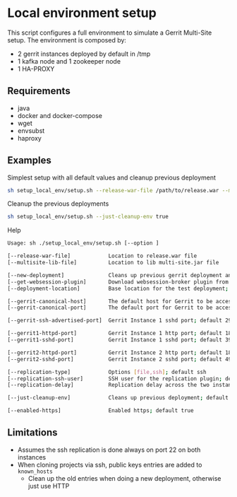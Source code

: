 # Local environment setup

This script configures a full environment to simulate a Gerrit Multi-Site setup.
The environment is composed by:

- 2 gerrit instances deployed by default in /tmp
- 1 kafka node and 1 zookeeper node
- 1 HA-PROXY

## Requirements

- java
- docker and docker-compose
- wget
- envsubst
- haproxy

## Examples

Simplest setup with all default values and cleanup previous deployment

```bash
sh setup_local_env/setup.sh --release-war-file /path/to/release.war --multisite-lib-file /path/to/multi-site.jar
```

Cleanup the previous deployments

```bash
sh setup_local_env/setup.sh --just-cleanup-env true
```

Help

```bash
Usage: sh ./setup_local_env/setup.sh [--option ]

[--release-war-file]            Location to release.war file
[--multisite-lib-file]          Location to lib multi-site.jar file

[--new-deployment]              Cleans up previous gerrit deployment and re-installs it. default true
[--get-websession-plugin]       Download websession-broker plugin from CI lastSuccessfulBuild; default true
[--deployment-location]         Base location for the test deployment; default /tmp

[--gerrit-canonical-host]       The default host for Gerrit to be accessed through; default localhost
[--gerrit-canonical-port]       The default port for Gerrit to be accessed throug; default 8080

[--gerrit-ssh-advertised-port]  Gerrit Instance 1 sshd port; default 29418

[--gerrit1-httpd-port]          Gerrit Instance 1 http port; default 18080
[--gerrit1-sshd-port]           Gerrit Instance 1 sshd port; default 39418

[--gerrit2-httpd-port]          Gerrit Instance 2 http port; default 18081
[--gerrit2-sshd-port]           Gerrit Instance 2 sshd port; default 49418

[--replication-type]            Options [file,ssh]; default ssh
[--replication-ssh-user]        SSH user for the replication plugin; default jigarrathod
[--replication-delay]           Replication delay across the two instances in seconds

[--just-cleanup-env]            Cleans up previous deployment; default false

[--enabled-https]               Enabled https; default true
```

## Limitations

- Assumes the ssh replication is done always on port 22 on both instances
- When cloning projects via ssh, public keys entries are added to `known_hosts`
  - Clean up the old entries when doing a new deployment, otherwise just use HTTP
